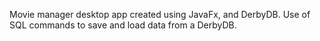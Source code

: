 Movie manager desktop app created using JavaFx, and DerbyDB.
Use of SQL commands to save and load data from a DerbyDB.
